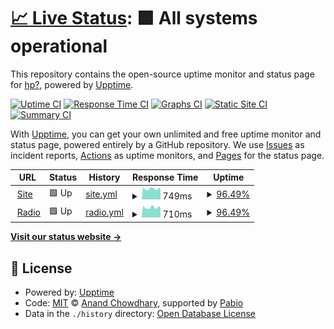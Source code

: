 # [📈 Live Status](https://https://status.motionarium.top/): <!--live status--> **🟩 All systems operational**

This repository contains the open-source uptime monitor and status page for [hp?](motionarium.top), powered by [Upptime](https://github.com/upptime/upptime).

[![Uptime CI](https://github.com/motionarium/upptime/workflows/Uptime%20CI/badge.svg)](https://github.com/motionarium/upptime/actions?query=workflow%3A%22Uptime+CI%22)
[![Response Time CI](https://github.com/motionarium/upptime/workflows/Response%20Time%20CI/badge.svg)](https://github.com/motionarium/upptime/actions?query=workflow%3A%22Response+Time+CI%22)
[![Graphs CI](https://github.com/motionarium/upptime/workflows/Graphs%20CI/badge.svg)](https://github.com/motionarium/upptime/actions?query=workflow%3A%22Graphs+CI%22)
[![Static Site CI](https://github.com/motionarium/upptime/workflows/Static%20Site%20CI/badge.svg)](https://github.com/motionarium/upptime/actions?query=workflow%3A%22Static+Site+CI%22)
[![Summary CI](https://github.com/motionarium/upptime/workflows/Summary%20CI/badge.svg)](https://github.com/motionarium/upptime/actions?query=workflow%3A%22Summary+CI%22)

With [Upptime](https://upptime.js.org), you can get your own unlimited and free uptime monitor and status page, powered entirely by a GitHub repository. We use [Issues](https://github.com/motionarium/upptime/issues) as incident reports, [Actions](https://github.com/motionarium/upptime/actions) as uptime monitors, and [Pages](https://https://status.motionarium.top/) for the status page.

<!--start: status pages-->
<!-- This summary is generated by Upptime (https://github.com/upptime/upptime) -->
<!-- Do not edit this manually, your changes will be overwritten -->
<!-- prettier-ignore -->
| URL | Status | History | Response Time | Uptime |
| --- | ------ | ------- | ------------- | ------ |
| <img alt="" src="https://icons.duckduckgo.com/ip3/motionarium.top.ico" height="13"> [Site](https://motionarium.top) | 🟩 Up | [site.yml](https://github.com/motionarium/upptime/commits/HEAD/history/site.yml) | <details><summary><img alt="Response time graph" src="./graphs/site/response-time-week.png" height="20"> 749ms</summary><br><a href="https://status.motionarium.top/history/site"><img alt="Response time 741" src="https://img.shields.io/endpoint?url=https%3A%2F%2Fraw.githubusercontent.com%2Fmotionarium%2Fupptime%2FHEAD%2Fapi%2Fsite%2Fresponse-time.json"></a><br><a href="https://status.motionarium.top/history/site"><img alt="24-hour response time 930" src="https://img.shields.io/endpoint?url=https%3A%2F%2Fraw.githubusercontent.com%2Fmotionarium%2Fupptime%2FHEAD%2Fapi%2Fsite%2Fresponse-time-day.json"></a><br><a href="https://status.motionarium.top/history/site"><img alt="7-day response time 749" src="https://img.shields.io/endpoint?url=https%3A%2F%2Fraw.githubusercontent.com%2Fmotionarium%2Fupptime%2FHEAD%2Fapi%2Fsite%2Fresponse-time-week.json"></a><br><a href="https://status.motionarium.top/history/site"><img alt="30-day response time 741" src="https://img.shields.io/endpoint?url=https%3A%2F%2Fraw.githubusercontent.com%2Fmotionarium%2Fupptime%2FHEAD%2Fapi%2Fsite%2Fresponse-time-month.json"></a><br><a href="https://status.motionarium.top/history/site"><img alt="1-year response time 741" src="https://img.shields.io/endpoint?url=https%3A%2F%2Fraw.githubusercontent.com%2Fmotionarium%2Fupptime%2FHEAD%2Fapi%2Fsite%2Fresponse-time-year.json"></a></details> | <details><summary><a href="https://status.motionarium.top/history/site">96.49%</a></summary><a href="https://status.motionarium.top/history/site"><img alt="All-time uptime 98.38%" src="https://img.shields.io/endpoint?url=https%3A%2F%2Fraw.githubusercontent.com%2Fmotionarium%2Fupptime%2FHEAD%2Fapi%2Fsite%2Fuptime.json"></a><br><a href="https://status.motionarium.top/history/site"><img alt="24-hour uptime 100.00%" src="https://img.shields.io/endpoint?url=https%3A%2F%2Fraw.githubusercontent.com%2Fmotionarium%2Fupptime%2FHEAD%2Fapi%2Fsite%2Fuptime-day.json"></a><br><a href="https://status.motionarium.top/history/site"><img alt="7-day uptime 96.49%" src="https://img.shields.io/endpoint?url=https%3A%2F%2Fraw.githubusercontent.com%2Fmotionarium%2Fupptime%2FHEAD%2Fapi%2Fsite%2Fuptime-week.json"></a><br><a href="https://status.motionarium.top/history/site"><img alt="30-day uptime 98.38%" src="https://img.shields.io/endpoint?url=https%3A%2F%2Fraw.githubusercontent.com%2Fmotionarium%2Fupptime%2FHEAD%2Fapi%2Fsite%2Fuptime-month.json"></a><br><a href="https://status.motionarium.top/history/site"><img alt="1-year uptime 98.38%" src="https://img.shields.io/endpoint?url=https%3A%2F%2Fraw.githubusercontent.com%2Fmotionarium%2Fupptime%2FHEAD%2Fapi%2Fsite%2Fuptime-year.json"></a></details>
| <img alt="" src="https://icons.duckduckgo.com/ip3/fm.motionarium.top.ico" height="13"> [Radio](https://fm.motionarium.top) | 🟩 Up | [radio.yml](https://github.com/motionarium/upptime/commits/HEAD/history/radio.yml) | <details><summary><img alt="Response time graph" src="./graphs/radio/response-time-week.png" height="20"> 710ms</summary><br><a href="https://status.motionarium.top/history/radio"><img alt="Response time 713" src="https://img.shields.io/endpoint?url=https%3A%2F%2Fraw.githubusercontent.com%2Fmotionarium%2Fupptime%2FHEAD%2Fapi%2Fradio%2Fresponse-time.json"></a><br><a href="https://status.motionarium.top/history/radio"><img alt="24-hour response time 820" src="https://img.shields.io/endpoint?url=https%3A%2F%2Fraw.githubusercontent.com%2Fmotionarium%2Fupptime%2FHEAD%2Fapi%2Fradio%2Fresponse-time-day.json"></a><br><a href="https://status.motionarium.top/history/radio"><img alt="7-day response time 710" src="https://img.shields.io/endpoint?url=https%3A%2F%2Fraw.githubusercontent.com%2Fmotionarium%2Fupptime%2FHEAD%2Fapi%2Fradio%2Fresponse-time-week.json"></a><br><a href="https://status.motionarium.top/history/radio"><img alt="30-day response time 713" src="https://img.shields.io/endpoint?url=https%3A%2F%2Fraw.githubusercontent.com%2Fmotionarium%2Fupptime%2FHEAD%2Fapi%2Fradio%2Fresponse-time-month.json"></a><br><a href="https://status.motionarium.top/history/radio"><img alt="1-year response time 713" src="https://img.shields.io/endpoint?url=https%3A%2F%2Fraw.githubusercontent.com%2Fmotionarium%2Fupptime%2FHEAD%2Fapi%2Fradio%2Fresponse-time-year.json"></a></details> | <details><summary><a href="https://status.motionarium.top/history/radio">96.49%</a></summary><a href="https://status.motionarium.top/history/radio"><img alt="All-time uptime 98.38%" src="https://img.shields.io/endpoint?url=https%3A%2F%2Fraw.githubusercontent.com%2Fmotionarium%2Fupptime%2FHEAD%2Fapi%2Fradio%2Fuptime.json"></a><br><a href="https://status.motionarium.top/history/radio"><img alt="24-hour uptime 100.00%" src="https://img.shields.io/endpoint?url=https%3A%2F%2Fraw.githubusercontent.com%2Fmotionarium%2Fupptime%2FHEAD%2Fapi%2Fradio%2Fuptime-day.json"></a><br><a href="https://status.motionarium.top/history/radio"><img alt="7-day uptime 96.49%" src="https://img.shields.io/endpoint?url=https%3A%2F%2Fraw.githubusercontent.com%2Fmotionarium%2Fupptime%2FHEAD%2Fapi%2Fradio%2Fuptime-week.json"></a><br><a href="https://status.motionarium.top/history/radio"><img alt="30-day uptime 98.38%" src="https://img.shields.io/endpoint?url=https%3A%2F%2Fraw.githubusercontent.com%2Fmotionarium%2Fupptime%2FHEAD%2Fapi%2Fradio%2Fuptime-month.json"></a><br><a href="https://status.motionarium.top/history/radio"><img alt="1-year uptime 98.38%" src="https://img.shields.io/endpoint?url=https%3A%2F%2Fraw.githubusercontent.com%2Fmotionarium%2Fupptime%2FHEAD%2Fapi%2Fradio%2Fuptime-year.json"></a></details>

<!--end: status pages-->

[**Visit our status website →**](https://status.motionarium.top/)

## 📄 License

- Powered by: [Upptime](https://github.com/upptime/upptime)
- Code: [MIT](./LICENSE) © [Anand Chowdhary](https://anandchowdhary.com), supported by [Pabio](https://pabio.com)
- Data in the `./history` directory: [Open Database License](https://opendatacommons.org/licenses/odbl/1-0/)

